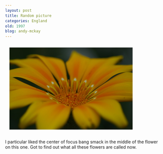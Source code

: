 ```yaml
---
layout: post
title: Random picture
categories: England
old: 1997
blog: andy-mckay
---
```

<img src="/files/IMG_8542_1.jpg" style="padding: 1em"/>
<p>I particular liked the center of focus bang smack in the middle of the flower on this one. Got to find out what all these flowers are called now.<p>